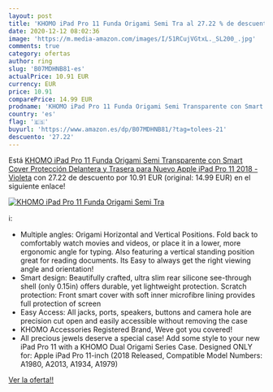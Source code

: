 ```yaml
---
layout: post
title: 'KHOMO iPad Pro 11 Funda Origami Semi Tra al 27.22 % de descuento'
date: 2020-12-12 08:02:36
image: 'https://m.media-amazon.com/images/I/51RCujVGtxL._SL200_.jpg'
comments: true
category: ofertas
author: ring
slug: 'B07MDHNB81-es'
actualPrice: 10.91 EUR
currency: EUR
price: 10.91
comparePrice: 14.99 EUR
prodname: 'KHOMO iPad Pro 11 Funda Origami Semi Transparente con Smart Cover Protección Delantera y Trasera para Nuevo Apple iPad Pro 11  2018 - Violeta'
country: 'es'
flag: '🇪🇸'
buyurl: 'https://www.amazon.es/dp/B07MDHNB81/?tag=tolees-21'
descuento: '27.22'
---
```


Está [KHOMO iPad Pro 11 Funda Origami Semi Transparente con Smart Cover Protección Delantera y Trasera para Nuevo Apple iPad Pro 11  2018 - Violeta](https://www.amazon.es/dp/B07MDHNB81/?tag=tolees-21) con 27.22 de descuento por 10.91 EUR (original: 14.99 EUR) en el siguiente enlace!

[![KHOMO iPad Pro 11 Funda Origami Semi Tra](https://m.media-amazon.com/images/I/51RCujVGtxL._SL200_.jpg)](https://www.amazon.es/dp/B07MDHNB81/?tag=tolees-21)

ℹ️:

- Multiple angles: Origami Horizontal and Vertical Positions. Fold back to comfortably watch movies and videos, or place it in a lower, more ergonomic angle for typing. Also featuring a vertical standing position great for reading documents. Its Easy to always get the right viewing angle and orientation!
- Smart design: Beautifully crafted, ultra slim rear silicone see-through shell (only 0.15in) offers durable, yet lightweight protection. Scratch protection: Front smart cover with soft inner microfibre lining provides full protection of screen
- Easy Access: All jacks, ports, speakers, buttons and camera hole are precision cut open and easily accessible without removing the case
- KHOMO Accessories Registered Brand, Weve got you covered!
- All precious jewels deserve a special case! Add some style to your new iPad Pro 11 with a KHOMO Dual Origami Series Case. Designed ONLY for: Apple iPad Pro 11-inch (2018 Released, Compatible Model Numbers: A1980, A2013, A1934, A1979)

[Ver la oferta!!](https://www.amazon.es/dp/B07MDHNB81/?tag=tolees-21)
